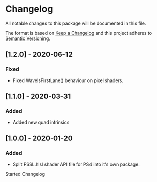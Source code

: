 # Changelog
All notable changes to this package will be documented in this file.

The format is based on [Keep a Changelog](http://keepachangelog.com/en/1.0.0/)
and this project adheres to [Semantic Versioning](http://semver.org/spec/v2.0.0.html).

## [1.2.0] - 2020-06-12

### Fixed
- Fixed WaveIsFirstLane() behaviour on pixel shaders.

## [1.1.0] - 2020-03-31

### Added
- Added new quad intrinsics

## [1.0.0] - 2020-01-20

### Added
- Split PSSL.hlsl shader API file for PS4 into it's own package.

Started Changelog

